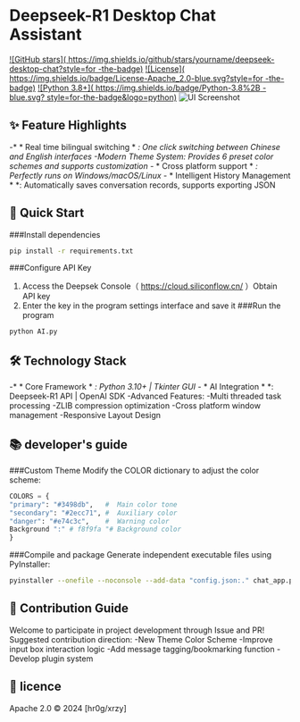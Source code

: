 # Deepseek-R1 Desktop Chat Assistant 
[![GitHub stars]( https://img.shields.io/github/stars/yourname/deepseek-desktop-chat?style=for -the-badge)]( https://github.com/yourname/deepseek-desktop-chat/stargazers )
[![License]( https://img.shields.io/badge/License-Apache_2.0-blue.svg?style=for -the-badge)]( https://opensource.org/licenses/Apache-2.0 )
[![Python 3.8+]( https://img.shields.io/badge/Python-3.8%2B -blue.svg? style=for-the-badge&logo=python)]( https://www.python.org/ )
![UI Screenshot](screenshot.png) <!--  Actual screenshots are required -->
##  ✨  Feature Highlights
-* * Real time bilingual switching * *: One click switching between Chinese and English interfaces
-Modern Theme System: Provides 6 preset color schemes and supports customization
-* * Cross platform support * *: Perfectly runs on Windows/macOS/Linux
-* * Intelligent History Management * *: Automatically saves conversation records, supports exporting JSON
##  🚀  Quick Start
###Install dependencies
```bash
pip install -r requirements.txt
```
###Configure API Key
1. Access the Deepsek Console（ https://cloud.siliconflow.cn/ ）Obtain API key
2. Enter the key in the program settings interface and save it
###Run the program
```bash
python AI.py
```
##  🛠  Technology Stack
-* * Core Framework * *: Python 3.10+ | Tkinter GUI
-* * AI Integration * *: Deepseek-R1 API | OpenAI SDK
-Advanced Features:
-Multi threaded task processing
-ZLIB compression optimization
-Cross platform window management
-Responsive Layout Design
##  📚  developer's guide
###Custom Theme
Modify the COLOR dictionary to adjust the color scheme:
```python
COLORS = {
"primary": "#3498db",   #  Main color tone
"secondary": "#2ecc71", #  Auxiliary color
"danger": "#e74c3c",    #  Warning color
Background ":" # f8f9fa "# Background color
}
```
###Compile and package
Generate independent executable files using PyInstaller:
```bash
pyinstaller --onefile --noconsole --add-data "config.json:." chat_app.py
```
##  🤝  Contribution Guide
Welcome to participate in project development through Issue and PR! Suggested contribution direction:
-New Theme Color Scheme
-Improve input box interaction logic
-Add message tagging/bookmarking function
-Develop plugin system
##  📜  licence
Apache 2.0  ©  2024 [hr0g/xrzy]
